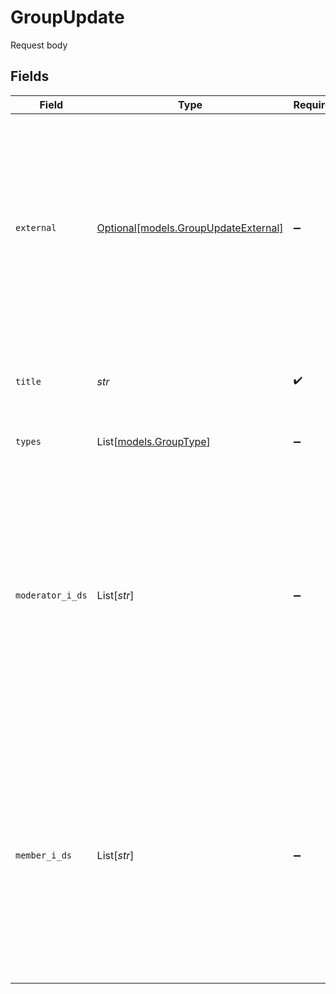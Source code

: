 # GroupUpdate

Request body


## Fields

| Field                                                                                                                                                                                                   | Type                                                                                                                                                                                                    | Required                                                                                                                                                                                                | Description                                                                                                                                                                                             | Example                                                                                                                                                                                                 |
| ------------------------------------------------------------------------------------------------------------------------------------------------------------------------------------------------------- | ------------------------------------------------------------------------------------------------------------------------------------------------------------------------------------------------------- | ------------------------------------------------------------------------------------------------------------------------------------------------------------------------------------------------------- | ------------------------------------------------------------------------------------------------------------------------------------------------------------------------------------------------------- | ------------------------------------------------------------------------------------------------------------------------------------------------------------------------------------------------------- |
| `external`                                                                                                                                                                                              | [Optional[models.GroupUpdateExternal]](../models/groupupdateexternal.md)                                                                                                                                | :heavy_minus_sign:                                                                                                                                                                                      | External is the External-object used on Update and Create operations, since it should only be allowed to set SourceID for the employee, the Source-field is not included.                               | {<br/>"sourceID": "12345678"<br/>}                                                                                                                                                                      |
| `title`                                                                                                                                                                                                 | *str*                                                                                                                                                                                                   | :heavy_check_mark:                                                                                                                                                                                      | The title of the group, must be unique within the school.                                                                                                                                               | 1A                                                                                                                                                                                                      |
| `types`                                                                                                                                                                                                 | List[[models.GroupType](../models/grouptype.md)]                                                                                                                                                        | :heavy_minus_sign:                                                                                                                                                                                      | The types of the group                                                                                                                                                                                  | [<br/>"Class"<br/>]                                                                                                                                                                                     |
| `moderator_i_ds`                                                                                                                                                                                        | List[*str*]                                                                                                                                                                                             | :heavy_minus_sign:                                                                                                                                                                                      | The IDs of the moderators of the group.  Can be any user type (Student, Employee, Guardian) if the Category is Other. If the Category is Education, the Moderators have to be employees of the school.<br/> | [<br/>"123e4567-e89b-12d3-a456-426614174000"<br/>]                                                                                                                                                      |
| `member_i_ds`                                                                                                                                                                                           | List[*str*]                                                                                                                                                                                             | :heavy_minus_sign:                                                                                                                                                                                      | The IDs of the members of the group. Can be any user type (Student, Employee, Guardian) if the Category is Other. If the Category is Education, the Members have to be students of the school.<br/>     | [<br/>"123e4567-e89b-12d3-a456-426614174000"<br/>]                                                                                                                                                      |